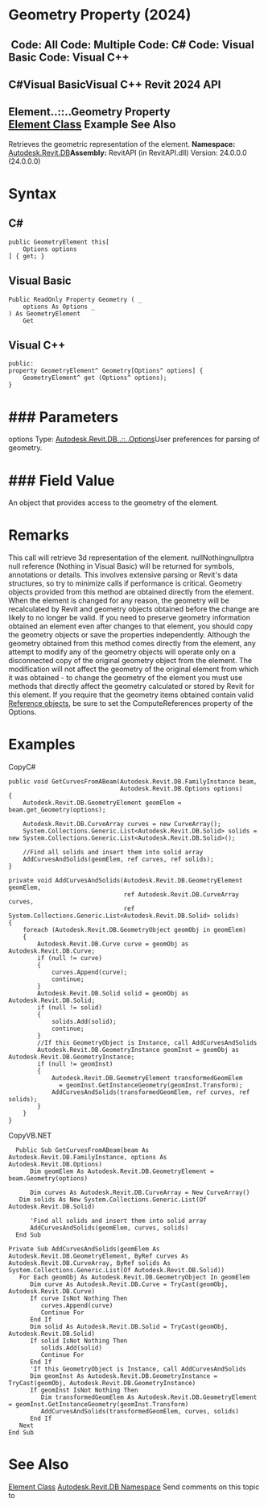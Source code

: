 # Geometry Property (2024)

﻿
 Code: All Code: Multiple Code: C# Code: Visual Basic Code: Visual C++   
---  
C#Visual BasicVisual C++
Revit 2024 API  
---  
Element..::..Geometry Property   
[Element Class](eb16114f-69ea-f4de-0d0d-f7388b105a16.md "Element Class") Example See Also  
---  
Retrieves the geometric representation of the element.
**Namespace:** [Autodesk.Revit.DB](87546ba7-461b-c646-cbb1-2cb8f5bff8b2.md "Autodesk.Revit.DB Namespace")**Assembly:** RevitAPI (in RevitAPI.dll) Version: 24.0.0.0 (24.0.0.0)
# Syntax
C#  
---  
```text
public GeometryElement this[
	Options options
] { get; }
```
  
Visual Basic  
---  
```text
Public ReadOnly Property Geometry ( _
	options As Options _
) As GeometryElement
	Get
```
  
Visual C++  
---  
```text
public:
property GeometryElement^ Geometry[Options^ options] {
	GeometryElement^ get (Options^ options);
}
```
  
# ### Parameters
options
    Type: [Autodesk.Revit.DB..::..Options](aa41fc13-9f81-836c-4271-82568ba5d7e8.md "Options Class")User preferences for parsing of geometry.
# ### Field Value
An object that provides access to the geometry of the element.
# Remarks
This call will retrieve 3d representation of the element. nullNothingnullptra null reference (Nothing in Visual Basic) will be returned for symbols, annotations or details. This involves extensive parsing or Revit's data structures, so try to minimize calls if performance is critical.
Geometry objects provided from this method are obtained directly from the element. When the element is changed for any reason, the geometry will be recalculated by Revit and geometry objects obtained before the change are likely to no longer be valid. If you need to preserve geometry information obtained an element even after changes to that element, you should copy the geometry objects or save the properties independently.
Although the geometry obtained from this method comes directly from the element, any attempt to modify any of the geometry objects will operate only on a disconnected copy of the original geometry object from the element. The modification will not affect the geometry of the original element from which it was obtained - to change the geometry of the element you must use methods that directly affect the geometry calculated or stored by Revit for this element.
If you require that the geometry items obtained contain valid [Reference objects](d28155ae-817b-1f31-9c3f-c9c6a28acc0d.md "Reference Class"), be sure to set the ComputeReferences property of the Options.
# Examples
CopyC#
```text
public void GetCurvesFromABeam(Autodesk.Revit.DB.FamilyInstance beam,
                               Autodesk.Revit.DB.Options options)
{
    Autodesk.Revit.DB.GeometryElement geomElem = beam.get_Geometry(options);

    Autodesk.Revit.DB.CurveArray curves = new CurveArray();
    System.Collections.Generic.List<Autodesk.Revit.DB.Solid> solids = new System.Collections.Generic.List<Autodesk.Revit.DB.Solid>(); 

    //Find all solids and insert them into solid array
    AddCurvesAndSolids(geomElem, ref curves, ref solids);
}

private void AddCurvesAndSolids(Autodesk.Revit.DB.GeometryElement geomElem,
                                ref Autodesk.Revit.DB.CurveArray curves,
                                ref System.Collections.Generic.List<Autodesk.Revit.DB.Solid> solids)
{
    foreach (Autodesk.Revit.DB.GeometryObject geomObj in geomElem)
    {
        Autodesk.Revit.DB.Curve curve = geomObj as Autodesk.Revit.DB.Curve;
        if (null != curve)
        {
            curves.Append(curve);
            continue;
        }
        Autodesk.Revit.DB.Solid solid = geomObj as Autodesk.Revit.DB.Solid;
        if (null != solid)
        {
            solids.Add(solid);
            continue;
        }
        //If this GeometryObject is Instance, call AddCurvesAndSolids
        Autodesk.Revit.DB.GeometryInstance geomInst = geomObj as Autodesk.Revit.DB.GeometryInstance;
        if (null != geomInst)
        {
            Autodesk.Revit.DB.GeometryElement transformedGeomElem
              = geomInst.GetInstanceGeometry(geomInst.Transform);
            AddCurvesAndSolids(transformedGeomElem, ref curves, ref solids);
        }
    }
}
```

CopyVB.NET
```text
  Public Sub GetCurvesFromABeam(beam As Autodesk.Revit.DB.FamilyInstance, options As Autodesk.Revit.DB.Options)
      Dim geomElem As Autodesk.Revit.DB.GeometryElement = beam.Geometry(options)

      Dim curves As Autodesk.Revit.DB.CurveArray = New CurveArray()
   Dim solids As New System.Collections.Generic.List(Of Autodesk.Revit.DB.Solid)

      'Find all solids and insert them into solid array
      AddCurvesAndSolids(geomElem, curves, solids)
  End Sub

Private Sub AddCurvesAndSolids(geomElem As Autodesk.Revit.DB.GeometryElement, ByRef curves As Autodesk.Revit.DB.CurveArray, ByRef solids As System.Collections.Generic.List(Of Autodesk.Revit.DB.Solid))
   For Each geomObj As Autodesk.Revit.DB.GeometryObject In geomElem
      Dim curve As Autodesk.Revit.DB.Curve = TryCast(geomObj, Autodesk.Revit.DB.Curve)
      If curve IsNot Nothing Then
         curves.Append(curve)
         Continue For
      End If
      Dim solid As Autodesk.Revit.DB.Solid = TryCast(geomObj, Autodesk.Revit.DB.Solid)
      If solid IsNot Nothing Then
         solids.Add(solid)
         Continue For
      End If
      'If this GeometryObject is Instance, call AddCurvesAndSolids
      Dim geomInst As Autodesk.Revit.DB.GeometryInstance = TryCast(geomObj, Autodesk.Revit.DB.GeometryInstance)
      If geomInst IsNot Nothing Then
         Dim transformedGeomElem As Autodesk.Revit.DB.GeometryElement = geomInst.GetInstanceGeometry(geomInst.Transform)
         AddCurvesAndSolids(transformedGeomElem, curves, solids)
      End If
   Next
End Sub
```

# See Also
[Element Class](eb16114f-69ea-f4de-0d0d-f7388b105a16.md "Element Class")
[Autodesk.Revit.DB Namespace](87546ba7-461b-c646-cbb1-2cb8f5bff8b2.md "Autodesk.Revit.DB Namespace")
Send comments on this topic to 